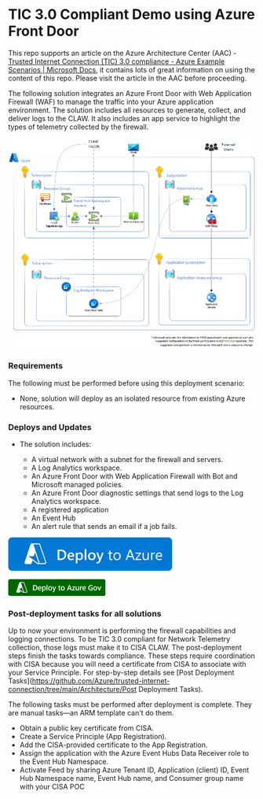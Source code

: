 # TIC 3.0 Compliant Demo using Azure Front Door

This repo supports an article on the Azure Architecture Center (AAC) - [Trusted Internet Connection (TIC) 3.0 compliance - Azure Example Scenarios | Microsoft Docs](https://docs.microsoft.com/en-us/azure/architecture/example-scenario/security/trusted-internet-connections), it contains lots of great information on using the content of this repo. Please visit the article in the AAC before proceeding.

The following solution integrates an Azure Front Door with Web Application Firewall (WAF) to manage the traffic into your Azure application environment. The solution includes all resources to generate, collect, and deliver logs to the CLAW. It also includes an app service to highlight the types of telemetry collected by the firewall.

![TIC 3.0 compliance using Azure Firewall and Application Service](https://raw.githubusercontent.com/Azure/trusted-internet-connection/main/Architecture/Images/trusted-internet-connections-architecture-AzFrDrWAF.png)

### Requirements

The following must be performed before using this deployment scenario:

- None, solution will deploy as an isolated resource from existing Azure resources.

### Deploys and Updates

- The solution includes:

  - A virtual network with a subnet for the firewall and servers.
  - A Log Analytics workspace.
  - An Azure Front Door with Web Application Firewall with Bot and Microsoft managed policies.
  - An Azure Front Door diagnostic settings that send logs to the Log Analytics workspace.
  - A registered application
  - An Event Hub
  - An alert rule that sends an email if a job fails.

[![Deploy to Azure](https://raw.githubusercontent.com/Azure/trusted-internet-connection/main/Architecture/Images/trusted-internet-connection-deploy-to-azure.svg)](https://portal.azure.com/#create/Microsoft.Template/uri/https%3A%2F%2Fraw.githubusercontent.com%2FAzure%2Ftrusted-internet-connection%2Fmain%2FArchitecture%2FAzure-Front-Door%2FComplete%2Fazuredeploy.json)

[![Deploy to Azure Gov](https://raw.githubusercontent.com/Azure/trusted-internet-connection/main/Architecture/Images/trusted-internet-connection-deploy-to-azure-gov.png)](https://portal.azure.us/#create/Microsoft.Template/uri/https%3A%2F%2Fraw.githubusercontent.com%2FAzure%2Ftrusted-internet-connection%2Fmain%2FArchitecture%2FAzure-Front-Door%2FComplete%2Fazuredeploy.json)

### Post-deployment tasks for all solutions

Up to now your environment is performing the firewall capabilities and logging connections. To be TIC 3.0 compliant for Network Telemetry collection, those logs must make it to CISA CLAW. The post-deployment steps finish the tasks towards compliance. These steps require coordination with CISA because you will need a certificate from CISA to associate with your Service Principle. For step-by-step details see [Post Deployment Tasks](https://github.com/Azure/trusted-internet-connection/tree/main/Architecture/Post Deployment Tasks).

The following tasks must be performed after deployment is complete. They are manual tasks—an ARM template can't do them.

- Obtain a public key certificate from CISA. 
- Create a Service Principle (App Registration).
- Add the CISA-provided certificate to the App Registration.
- Assign the application with the Azure Event Hubs Data Receiver role to the Event Hub Namespace.
- Activate Feed by sharing Azure Tenant ID, Application (client) ID, Event Hub Namespace name, Event Hub name, and Consumer group name with your CISA POC

